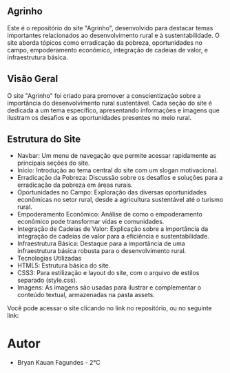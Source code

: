 ## Agrinho ##


Este é o repositório do site "Agrinho", desenvolvido para destacar temas importantes relacionados ao desenvolvimento rural e à sustentabilidade. O site aborda tópicos como erradicação da pobreza, oportunidades no campo, empoderamento econômico, integração de cadeias de valor, e infraestrutura básica.

 ## Visão Geral ##
O site "Agrinho" foi criado para promover a conscientização sobre a importância do desenvolvimento rural sustentável. Cada seção do site é dedicada a um tema específico, apresentando informações e imagens que ilustram os desafios e as oportunidades presentes no meio rural.

## Estrutura do Site ## 
* Navbar: Um menu de navegação que permite acessar rapidamente as principais seções do site.
* Início: Introdução ao tema central do site com um slogan motivacional.
* Erradicação da Pobreza: Discussão sobre os desafios e soluções para a erradicação da pobreza em áreas rurais.
* Oportunidades no Campo: Exploração das diversas oportunidades econômicas no setor rural, desde a agricultura sustentável até o turismo rural.
* Empoderamento Econômico: Análise de como o empoderamento econômico pode transformar vidas e comunidades.
* Integração de Cadeias de Valor: Explicação sobre a importância da integração de cadeias de valor para a eficiência e sustentabilidade.
* Infraestrutura Básica: Destaque para a importância de uma infraestrutura básica robusta para o desenvolvimento rural.
* Tecnologias Utilizadas
* HTML5: Estrutura básica do site.
* CSS3: Para estilização e layout do site, com o arquivo de estilos separado (style.css).
* Imagens: As imagens são usadas para ilustrar e complementar o conteúdo textual, armazenadas na pasta assets.

Você pode acessar o site clicando no link no repositório, ou no seguinte link:

# Autor #
* Bryan Kauan Fagundes - 2°C


